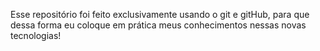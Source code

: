Esse repositório foi feito exclusivamente usando o git e gitHub, para que dessa forma
eu coloque em prática meus conhecimentos nessas novas tecnologias!
